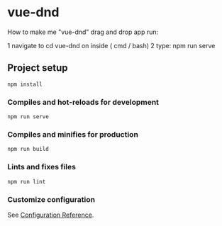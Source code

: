 # vue-dnd



How to make me "vue-dnd" drag and drop app run:


1 navigate to cd vue-dnd on inside ( cmd / bash)
2 type: npm run serve



## Project setup
```
npm install
```

### Compiles and hot-reloads for development
```
npm run serve
```

### Compiles and minifies for production
```
npm run build
```

### Lints and fixes files
```
npm run lint
```

### Customize configuration
See [Configuration Reference](https://cli.vuejs.org/config/).
